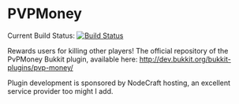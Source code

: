 PVPMoney
========

Current Build Status: [![Build Status](https://secure.travis-ci.org/charries96/PVPMoney.svg)](http://travis-ci.org/charries96/PVPMoney)

Rewards users for killing other players!
The official repository of the PvPMoney Bukkit plugin, available here: http://dev.bukkit.org/bukkit-plugins/pvp-money/

Plugin development is sponsored by NodeCraft hosting, an excellent service provider too might I add.
